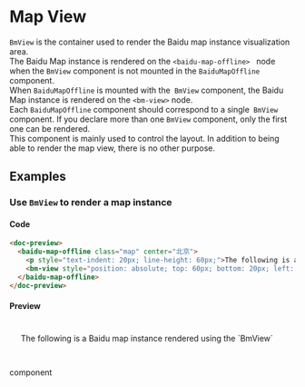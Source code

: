# Map View

`BmView` is the container used to render the Baidu map instance visualization area.\
The Baidu Map instance is rendered on the `<baidu-map-offline> ` node when the `BmView` component is not mounted in the `BaiduMapOffline` component. \
When `BaiduMapOffline` is mounted with the` BmView` component, the Baidu Map instance is rendered on the `<bm-view>` node. \
Each `BaiduMapOffline` component should correspond to a single` BmView` component. If you declare more than one `BmView` component, only the first one can be rendered.\
This component is mainly used to control the layout. In addition to being able to render the map view, there is no other purpose.

## Examples

### Use `BmView` to render a map instance

#### Code
```html
<doc-preview>
  <baidu-map-offline class="map" center="北京">
    <p style="text-indent: 20px; line-height: 60px;">The following is a Baidu map instance rendered using the `BmView` component</p>
    <bm-view style="position: absolute; top: 60px; bottom: 20px; left: 20px; right: 20px"></bm-view>
  </baidu-map-offline>
</doc-preview>
```

#### Preview
<doc-preview>
  <baidu-map-offline class="map" center="北京">
    <p style="text-indent: 20px; line-height: 60px;">
The following is a Baidu map instance rendered using the `BmView` component</p>
    <bm-view style="position: absolute; top: 60px; bottom: 20px; left: 20px; right: 20px"></bm-view>
  </baidu-map-offline>
</doc-preview>


